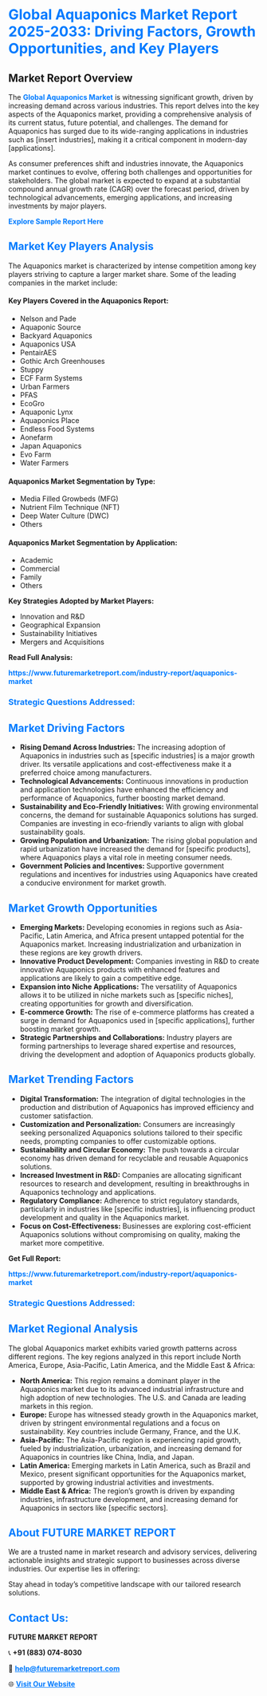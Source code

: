 <h1 style="color: #007BFF;">Global Aquaponics Market Report 2025-2033: Driving Factors, Growth Opportunities, and Key Players</h1>

<section id="overview">
<h2>Market Report Overview</h2>
<p>The <a href="https://www.futuremarketreport.com/industry-report/aquaponics-market" style="color: #007BFF; text-decoration: none;"><strong>Global Aquaponics Market</strong></a> is witnessing significant growth, driven by increasing demand across various industries. This report delves into the key aspects of the Aquaponics market, providing a comprehensive analysis of its current status, future potential, and challenges. The demand for Aquaponics has surged due to its wide-ranging applications in industries such as [insert industries], making it a critical component in modern-day [applications].</p>
<p>As consumer preferences shift and industries innovate, the Aquaponics market continues to evolve, offering both challenges and opportunities for stakeholders. The global market is expected to expand at a substantial compound annual growth rate (CAGR) over the forecast period, driven by technological advancements, emerging applications, and increasing investments by major players.</p>
</section>

<section id="overview">
<p><a href="https://www.futuremarketreport.com/request-sample/reportId=26330" style="color: #007BFF; text-decoration: none;"><strong>Explore Sample Report Here</strong></a></p>
</section>

<section id="key-players">
<h2 style="color: #007BFF;">Market Key Players Analysis</h2>
<p>The Aquaponics market is characterized by intense competition among key players striving to capture a larger market share. Some of the leading companies in the market include:</p>
<h4>Key Players Covered in the Aquaponics Report:</h4>
<ul><li>Nelson and Pade</li><li>Aquaponic Source</li><li>Backyard Aquaponics</li><li>Aquaponics USA</li><li>PentairAES</li><li>Gothic Arch Greenhouses</li><li>Stuppy</li><li>ECF Farm Systems</li><li>Urban Farmers</li><li>PFAS</li><li>EcoGro</li><li>Aquaponic Lynx</li><li>Aquaponics Place</li><li>Endless Food Systems</li><li>Aonefarm</li><li>Japan Aquaponics</li><li>Evo Farm</li><li>Water Farmers</li></ul>
<h4>Aquaponics Market Segmentation by Type:</h4>
<ul><li>Media Filled Growbeds (MFG)</li><li>Nutrient Film Technique (NFT)</li><li>Deep Water Culture (DWC)</li><li>Others</li></ul>

<h4>Aquaponics Market Segmentation by Application:</h4>
<ul><li>Academic</li><li>Commercial</li><li>Family</li><li>Others</li></ul>
<p><strong>Key Strategies Adopted by Market Players:</strong></p>
<ul>
<li>Innovation and R&D</li>
<li>Geographical Expansion</li>
<li>Sustainability Initiatives</li>
<li>Mergers and Acquisitions</li>
</ul>
</section>

<section>
<p><strong>Read Full Analysis: </strong></p><a href="https://www.futuremarketreport.com/industry-report/aquaponics-market" style="color: #007BFF; text-decoration: none;"><strong>https://www.futuremarketreport.com/industry-report/aquaponics-market</strong></a>
<h3 style="color: #007BFF;">Strategic Questions Addressed:</h3>
</section>

<section id="driving-factors">
<h2 style="color: #007BFF;">Market Driving Factors</h2>
<ul>
<li><strong>Rising Demand Across Industries:</strong> The increasing adoption of Aquaponics in industries such as [specific industries] is a major growth driver. Its versatile applications and cost-effectiveness make it a preferred choice among manufacturers.</li>
<li><strong>Technological Advancements:</strong> Continuous innovations in production and application technologies have enhanced the efficiency and performance of Aquaponics, further boosting market demand.</li>
<li><strong>Sustainability and Eco-Friendly Initiatives:</strong> With growing environmental concerns, the demand for sustainable Aquaponics solutions has surged. Companies are investing in eco-friendly variants to align with global sustainability goals.</li>
<li><strong>Growing Population and Urbanization:</strong> The rising global population and rapid urbanization have increased the demand for [specific products], where Aquaponics plays a vital role in meeting consumer needs.</li>
<li><strong>Government Policies and Incentives:</strong> Supportive government regulations and incentives for industries using Aquaponics have created a conducive environment for market growth.</li>
</ul>
</section>

<section id="growth-opportunities">
<h2 style="color: #007BFF;">Market Growth Opportunities</h2>
<ul>
<li><strong>Emerging Markets:</strong> Developing economies in regions such as Asia-Pacific, Latin America, and Africa present untapped potential for the Aquaponics market. Increasing industrialization and urbanization in these regions are key growth drivers.</li>
<li><strong>Innovative Product Development:</strong> Companies investing in R&D to create innovative Aquaponics products with enhanced features and applications are likely to gain a competitive edge.</li>
<li><strong>Expansion into Niche Applications:</strong> The versatility of Aquaponics allows it to be utilized in niche markets such as [specific niches], creating opportunities for growth and diversification.</li>
<li><strong>E-commerce Growth:</strong> The rise of e-commerce platforms has created a surge in demand for Aquaponics used in [specific applications], further boosting market growth.</li>
<li><strong>Strategic Partnerships and Collaborations:</strong> Industry players are forming partnerships to leverage shared expertise and resources, driving the development and adoption of Aquaponics products globally.</li>
</ul>
</section>

<section id="trending-factors">
<h2 style="color: #007BFF;">Market Trending Factors</h2>
<ul>
<li><strong>Digital Transformation:</strong> The integration of digital technologies in the production and distribution of Aquaponics has improved efficiency and customer satisfaction.</li>
<li><strong>Customization and Personalization:</strong> Consumers are increasingly seeking personalized Aquaponics solutions tailored to their specific needs, prompting companies to offer customizable options.</li>
<li><strong>Sustainability and Circular Economy:</strong> The push towards a circular economy has driven demand for recyclable and reusable Aquaponics solutions.</li>
<li><strong>Increased Investment in R&D:</strong> Companies are allocating significant resources to research and development, resulting in breakthroughs in Aquaponics technology and applications.</li>
<li><strong>Regulatory Compliance:</strong> Adherence to strict regulatory standards, particularly in industries like [specific industries], is influencing product development and quality in the Aquaponics market.</li>
<li><strong>Focus on Cost-Effectiveness:</strong> Businesses are exploring cost-efficient Aquaponics solutions without compromising on quality, making the market more competitive.</li>
</ul>
</section>

<section>
<p><strong>Get Full Report: </strong></p><a href="https://www.futuremarketreport.com/industry-report/aquaponics-market" style="color: #007BFF; text-decoration: none;"><strong>https://www.futuremarketreport.com/industry-report/aquaponics-market</strong></a>
<h3 style="color: #007BFF;">Strategic Questions Addressed:</h3>
</section>


<section id="regional-analysis">
<h2 style="color: #007BFF;">Market Regional Analysis</h2>
<p>The global Aquaponics market exhibits varied growth patterns across different regions. The key regions analyzed in this report include North America, Europe, Asia-Pacific, Latin America, and the Middle East & Africa:</p>
<ul>
<li><strong>North America:</strong> This region remains a dominant player in the Aquaponics market due to its advanced industrial infrastructure and high adoption of new technologies. The U.S. and Canada are leading markets in this region.</li>
<li><strong>Europe:</strong> Europe has witnessed steady growth in the Aquaponics market, driven by stringent environmental regulations and a focus on sustainability. Key countries include Germany, France, and the U.K.</li>
<li><strong>Asia-Pacific:</strong> The Asia-Pacific region is experiencing rapid growth, fueled by industrialization, urbanization, and increasing demand for Aquaponics in countries like China, India, and Japan.</li>
<li><strong>Latin America:</strong> Emerging markets in Latin America, such as Brazil and Mexico, present significant opportunities for the Aquaponics market, supported by growing industrial activities and investments.</li>
<li><strong>Middle East & Africa:</strong> The region’s growth is driven by expanding industries, infrastructure development, and increasing demand for Aquaponics in sectors like [specific sectors].</li>
</ul>
</section>

<footer>
<h2 style="color: #007BFF;">About FUTURE MARKET REPORT</h2>
<p>We are a trusted name in market research and advisory services, delivering actionable insights and strategic support to businesses across diverse industries. Our expertise lies in offering:</p>

<p>Stay ahead in today’s competitive landscape with our tailored research solutions.</p>

<h2 style="color: #007BFF;">Contact Us:</h2>
<p><strong>FUTURE MARKET REPORT</strong></p>
<p>📞 <strong>+91 (883) 074-8030</strong></p>
<p>📧 <strong><a href="mailto:help@futuremarketreport.com" style="color: #007BFF;">help@futuremarketreport.com</a></strong></p>
<p>🌐 <strong><a href="https://www.futuremarketreport.com/" style="color: #007BFF;">Visit Our Website</a></strong></p>
</footer>